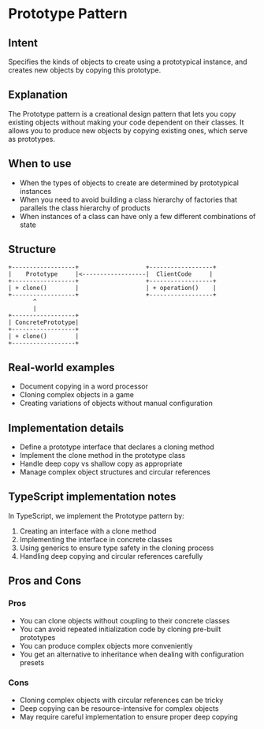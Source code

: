 # Prototype Pattern

## Intent
Specifies the kinds of objects to create using a prototypical instance, and creates new objects by copying this prototype.

## Explanation
The Prototype pattern is a creational design pattern that lets you copy existing objects without making your code dependent on their classes. It allows you to produce new objects by copying existing ones, which serve as prototypes.

## When to use
* When the types of objects to create are determined by prototypical instances
* When you need to avoid building a class hierarchy of factories that parallels the class hierarchy of products
* When instances of a class can have only a few different combinations of state

## Structure
```
+------------------+                   +------------------+
|    Prototype     |<------------------|  ClientCode     |
+------------------+                   +------------------+
| + clone()        |                   | + operation()    |
+------------------+                   +------------------+
       ^
       |
+------------------+
| ConcretePrototype|
+------------------+
| + clone()        |
+------------------+
```

## Real-world examples
* Document copying in a word processor
* Cloning complex objects in a game
* Creating variations of objects without manual configuration

## Implementation details
* Define a prototype interface that declares a cloning method
* Implement the clone method in the prototype class
* Handle deep copy vs shallow copy as appropriate
* Manage complex object structures and circular references

## TypeScript implementation notes
In TypeScript, we implement the Prototype pattern by:
1. Creating an interface with a clone method
2. Implementing the interface in concrete classes
3. Using generics to ensure type safety in the cloning process
4. Handling deep copying and circular references carefully

## Pros and Cons

### Pros
* You can clone objects without coupling to their concrete classes
* You can avoid repeated initialization code by cloning pre-built prototypes
* You can produce complex objects more conveniently
* You get an alternative to inheritance when dealing with configuration presets

### Cons
* Cloning complex objects with circular references can be tricky
* Deep copying can be resource-intensive for complex objects
* May require careful implementation to ensure proper deep copying